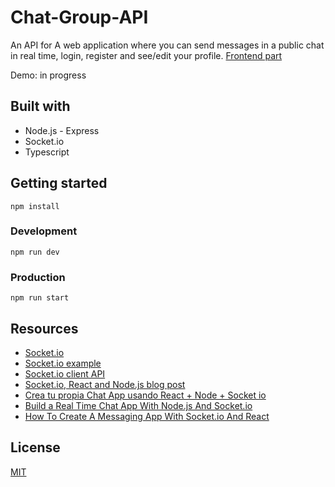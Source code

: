 # Chat-Group-API

An API for A web application where you can send messages in a public chat in real time, login, register and see/edit your profile. [Frontend part](https://github.com/rogeliosamuel621/Chat-Group)

Demo: in progress

## Built with

- Node.js - Express
- Socket.io
- Typescript

## Getting started

```
npm install
```

### Development

```
npm run dev
```

### Production

```
npm run start
```

## Resources

- [Socket.io](https://socket.io/)
- [Socket.io example](https://socket.io/get-started/chat/)
- [Socket.io client API](https://socket.io/docs/client-api/)
- [Socket.io, React and Node.js blog post](https://www.valentinog.com/blog/socket-react/)
- [Crea tu propia Chat App usando React + Node + Socket io](https://www.youtube.com/watch?v=mEr9lt5mG9A)
- [Build a Real Time Chat App With Node.js And Socket.io](https://www.youtube.com/watch?v=rxzOqP9YwmM&t=25s)
- [How To Create A Messaging App With Socket.io And React](https://www.youtube.com/watch?v=tBr-PybP_9c&t=829s)

## License

[MIT](https://choosealicense.com/licenses/mit/)
